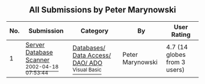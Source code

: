 ﻿<div align="center">

## All Submissions by Peter Marynowski

</div>

No.  | Submission | Category | By   | User Rating
---- | ---------- | -------- | ---- | -----------
1 | [Server Database Scanner<br /><sup>2002-04-18 07:53:44</sup>](https://github.com/Planet-Source-Code/peter-marynowski-server-database-scanner__1-33897) | [Databases/ Data Access/ DAO/ ADO<br /><sup>Visual Basic</sup>](../ByCategory/databases-data-access-dao-ado__1-6.md) | Peter Marynowski | 4.7 (14 globes from 3 users)
